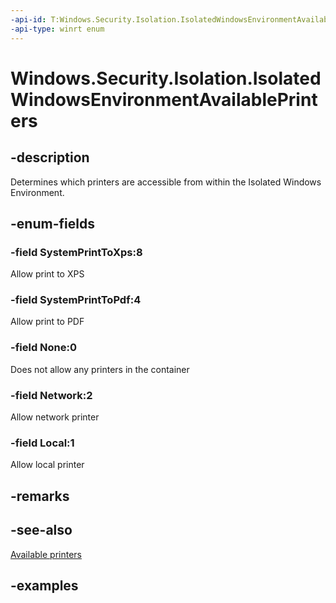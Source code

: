 ```yaml
---
-api-id: T:Windows.Security.Isolation.IsolatedWindowsEnvironmentAvailablePrinters
-api-type: winrt enum
---
```


<!-- Enumeration syntax.
public enum IsolatedWindowsEnvironmentAvailablePrinters : uint 
-->

# Windows.Security.Isolation.IsolatedWindowsEnvironmentAvailablePrinters

## -description
Determines which printers are accessible from within the Isolated Windows Environment.
## -enum-fields
### -field SystemPrintToXps:8
Allow print to XPS
### -field SystemPrintToPdf:4
Allow print to PDF
### -field None:0
Does not allow any printers in the container
### -field Network:2
Allow network printer
### -field Local:1
Allow local printer
## -remarks

## -see-also
[Available printers](isolatedwindowsenvironmentoptions_availableprinters.md)
## -examples

